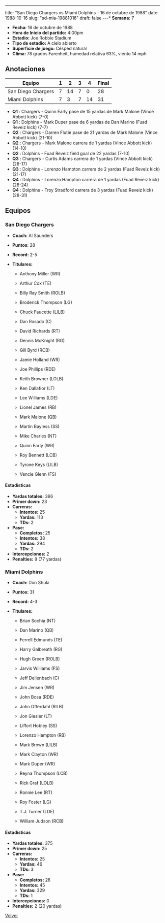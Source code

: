 ---
title: "San Diego Chargers vs Miami Dolphins - 16 de octubre de 1988"
date: 1988-10-16
slug: "sd-mia-19881016"
draft: false
---* **Semana:** 7
* **Fecha:** 16 de octubre de 1988
* **Hora de Inicio del partido:** 4:00pm
* **Estadio:** Joe Robbie Stadium
* **Tipo de estadio:** A cielo abierto
* **Superficie de juego:** Césped natural
* **Clima:** 78 grados Farenheit, humedad relativa 63%, viento 14 mph




## Anotaciones
| Equipo | 1 | 2 | 3 | 4 | Final |
|--------|---|---|---|---|-------|
| San Diego Chargers  | 7 | 14 | 7 | 0  | 28 |
| Miami Dolphins  | 7 | 3 | 7 | 14  | 31 |
* **Q1** : Chargers - Quinn Early pase de 15 yardas de Mark Malone (Vince Abbott kick) (7-0)
* **Q1** : Dolphins - Mark Duper pase de 6 yardas de Dan Marino (Fuad Reveiz kick) (7-7)
* **Q2** : Chargers - Darren Flutie pase de 21 yardas de Mark Malone (Vince Abbott kick) (21-10)
* **Q2** : Chargers - Mark Malone carrera de 1 yardas (Vince Abbott kick) (14-10)
* **Q2** : Dolphins - Fuad Reveiz field goal de 22 yardas (7-10)
* **Q3** : Chargers - Curtis Adams carrera de 1 yardas (Vince Abbott kick) (28-17)
* **Q3** : Dolphins - Lorenzo Hampton carrera de 2 yardas (Fuad Reveiz kick) (21-17)
* **Q4** : Dolphins - Lorenzo Hampton carrera de 1 yardas (Fuad Reveiz kick) (28-24)
* **Q4** : Dolphins - Troy Stradford carrera de 3 yardas (Fuad Reveiz kick) (28-31)


## Equipos


### San Diego Chargers
* **Coach:** Al Saunders
* **Puntos:** 28
* **Record:** 2-5
* **Titulares:** 

  * Anthony Miller (WR) 

  * Arthur Cox (TE) 

  * Billy Ray Smith (ROLB) 

  * Broderick Thompson (LG) 

  * Chuck Faucette (LILB) 

  * Dan Rosado (C) 

  * David Richards (RT) 

  * Dennis McKnight (RG) 

  * Gill Byrd (RCB) 

  * Jamie Holland (WR) 

  * Joe Phillips (RDE) 

  * Keith Browner (LOLB) 

  * Ken Dallafior (LT) 

  * Lee Williams (LDE) 

  * Lionel James (RB) 

  * Mark Malone (QB) 

  * Martin Bayless (SS) 

  * Mike Charles (NT) 

  * Quinn Early (WR) 

  * Roy Bennett (LCB) 

  * Tyrone Keys (LILB) 

  * Vencie Glenn (FS) 

#### Estadísticas
* **Yardas totales:** 396
* **Primer down:** 23
* **Carreras:**
  * **Intentos:** 25
  * **Yardas:** 113
  * **TDs:** 2
* **Pase:**
  * **Completos:** 25
  * **Intentos:** 38
  * **Yardas:** 294
  * **TDs:** 2
* **Intercepciones:** 2
* **Penalties:** 8 (77 yardas)

### Miami Dolphins
* **Coach:** Don Shula
* **Puntos:** 31
* **Record:** 4-3
* **Titulares:** 

  * Brian Sochia (NT) 

  * Dan Marino (QB) 

  * Ferrell Edmunds (TE) 

  * Harry Galbreath (RG) 

  * Hugh Green (ROLB) 

  * Jarvis Williams (FS) 

  * Jeff Dellenbach (C) 

  * Jim Jensen (WR) 

  * John Bosa (RDE) 

  * John Offerdahl (RILB) 

  * Jon Giesler (LT) 

  * Liffort Hobley (SS) 

  * Lorenzo Hampton (RB) 

  * Mark Brown (LILB) 

  * Mark Clayton (WR) 

  * Mark Duper (WR) 

  * Reyna Thompson (LCB) 

  * Rick Graf (LOLB) 

  * Ronnie Lee (RT) 

  * Roy Foster (LG) 

  * T.J. Turner (LDE) 

  * William Judson (RCB) 

#### Estadísticas
* **Yardas totales:** 375
* **Primer down:** 25
* **Carreras:**
  * **Intentos:** 25
  * **Yardas:** 46
  * **TDs:** 3
* **Pase:**
  * **Completos:** 26
  * **Intentos:** 45
  * **Yardas:** 329
  * **TDs:** 1
* **Intercepciones:** 0
* **Penalties:** 2 (20 yardas)


[Volver](/historia/1988)
